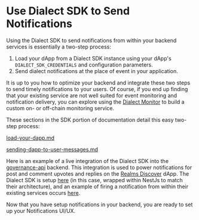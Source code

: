 # Use Dialect SDK to Send Notifications

Using the Dialect SDK to send notifications from within your backend services is essentially a two-step process:

1. Load your dApp from a Dialect SDK instance using your dApp's `DIALECT_SDK_CREDENTIALS` and configuration parameters.
2. Send dialect notifications at the place of event in your application.

It is up to you how to optimize your backend and integrate these two steps to send timely notifications to your users. Of course, if you end up finding that your existing service are not well suited for event monitoring and notification delivery, you can explore using the [Dialect Monitor](../using-dialect-monitor-to-detect-events/) to build a custom on- or off-chain monitoring service.

These sections in the SDK portion of documentation detail this easy two-step process:

[load-your-dapp.md](../../sdk/typescript/load-your-dapp.md)

[sending-dapp-to-user-messages.md](../../sdk/typescript/sending-dapp-to-user-messages.md)

Here is an example of a live integration of the Dialect SDK into the [governance-api](https://github.com/dialectlabs/governance-api) backend. This integration is used to power notifications for post and comment upvotes and replies on the [Realms Discover](https://app.realms.today/discover) dApp. The Dialect SDK is setup [here](https://github.com/dialectlabs/governance-api/tree/main/src/dialect) (in this case, wrapped within NestJs to match their architecture), and an example of firing a notification from within their existing services occurs [here](https://github.com/dialectlabs/governance-api/blob/ff75c5f014afffb29f0b20bb517b8301ab706895/src/realm-feed-item/realm-feed-item.service.ts#L502).

Now that you have setup notifications in your backend, you are ready to set up your Notifications UI/UX.
